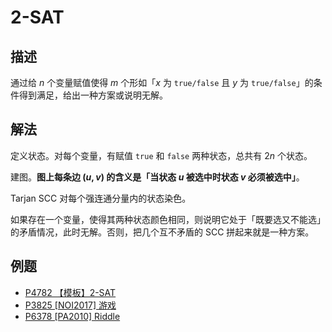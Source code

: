 # 2-SAT

## 描述

通过给 $n$ 个变量赋值使得 $m$ 个形如「$x$ 为 `true/false` 且 $y$ 为 `true/false`」的条件得到满足，给出一种方案或说明无解。

## 解法

定义状态。对每个变量，有赋值 `true` 和 `false` 两种状态，总共有 $2n$ 个状态。

建图。**图上每条边 $(u, v)$ 的含义是「当状态 $u$ 被选中时状态 $v$ 必须被选中」**。

Tarjan SCC 对每个强连通分量内的状态染色。

如果存在一个变量，使得其两种状态颜色相同，则说明它处于「既要选又不能选」的矛盾情况，此时无解。否则，把几个互不矛盾的 SCC 拼起来就是一种方案。

## 例题

- [P4782 【模板】2-SAT](https://www.luogu.com.cn/problem/P4782)
- [P3825 [NOI2017] 游戏](https://www.luogu.com.cn/problem/P3825)
- [P6378 [PA2010] Riddle](https://www.luogu.com.cn/problem/P6378)
